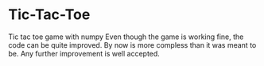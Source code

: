 # Tic-Tac-Toe
Tic tac toe game with numpy
Even though the game is working fine, the code can be quite improved. By now is more compless than it was meant to be. Any further improvement is well accepted.

